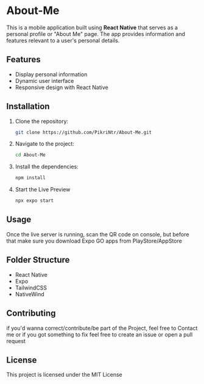 # About-Me

This is a mobile application built using **React Native** that serves as a personal profile or "About Me" page. The app provides information and features relevant to a user's personal details.

## Features

- Display personal information
- Dynamic user interface
- Responsive design with React Native

## Installation

1. Clone the repository:
   ```bash
   git clone https://github.com/PikriNtr/About-Me.git
2. Navigate to the project:
   ```bash
   cd About-Me
3. Install the dependencies:
   ```bash
   npm install
4. Start the Live Preview
   ```bash
   npx expo start

## Usage
Once the live server is running, scan the QR code on console, but before that make sure you download Expo GO apps from PlayStore/AppStore

## Folder Structure

- React Native
- Expo
- TailwindCSS
- NativeWind

## Contributing
if you'd wanna correct/contribute/be part of the Project, feel free to Contact me or if you got something to fix feel free to create an issue or open a pull request

## License
This project is licensed under the MIT License
